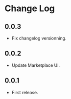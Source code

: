 # Change Log

## 0.0.3

- Fix changelog versionning.

## 0.0.2

- Update Marketplace UI.

## 0.0.1

- First release.
